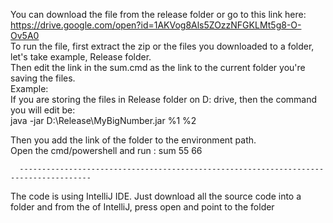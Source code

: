 You can download the file from the release folder or go to this link here:     
https://drive.google.com/open?id=1AKVog8Als5ZOzzNFGKLMt5g8-O-Ov5A0  
To run the file, first extract the zip or the files you downloaded to a folder, let's take example, Release folder.  
Then edit the link in the sum.cmd as the link to the current folder you're saving the files.  
Example:  
If you are storing the files in Release folder on D: drive, then the command you will edit be:  
java -jar D:\Release\MyBigNumber.jar %1 %2  

Then you add the link of the folder to the environment path.  
Open the cmd/powershell and run :   sum 55 66  

      --------------------------------------------------------------------------------------
      
The code is using IntelliJ IDE.
Just download all the source code into a folder and from the of IntelliJ, press open and point to the folder
